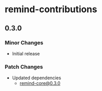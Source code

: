 # remind-contributions

## 0.3.0

### Minor Changes

- Initial release

### Patch Changes

- Updated dependencies
  - remind-core@0.3.0
